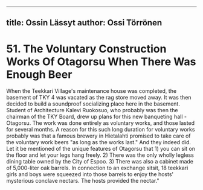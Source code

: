 
---
title: Ossin Lässyt
author: Ossi Törrönen
---

    
# 51. The Voluntary Construction Works Of Otagorsu When There Was Enough Beer

When the Teekkari Village's maintenance house was completed, the basement of TKY 4 was vacated as the rag store moved away. It was then decided to build a soundproof socializing place here in the basement. Student of Architecture Kalevi Ruokosuo, who probably was then the chairman of the TKY Board, drew up plans for this new banqueting hall - Otagorsu. The work was done entirely as voluntary works, and those lasted for several months. A reason for this such long duration for voluntary works probably was that a famous brewery in Hietalahti promised to take care of the voluntary work beers "as long as the works last." And they indeed did. Let it be mentioned of the unique features of Otagorsu that 1) you can sit on the floor and let your legs hang freely. 2) There was the only wholly legless dining table owned by the City of Espoo. 3) There was also a cabinet made of 5,000-liter oak barrels. In connection to an exchange sitsit, 18 teekkari girls and boys were squeezed into those barrels to enjoy the hosts' mysterious conclave nectars. The hosts provided the nectar."
